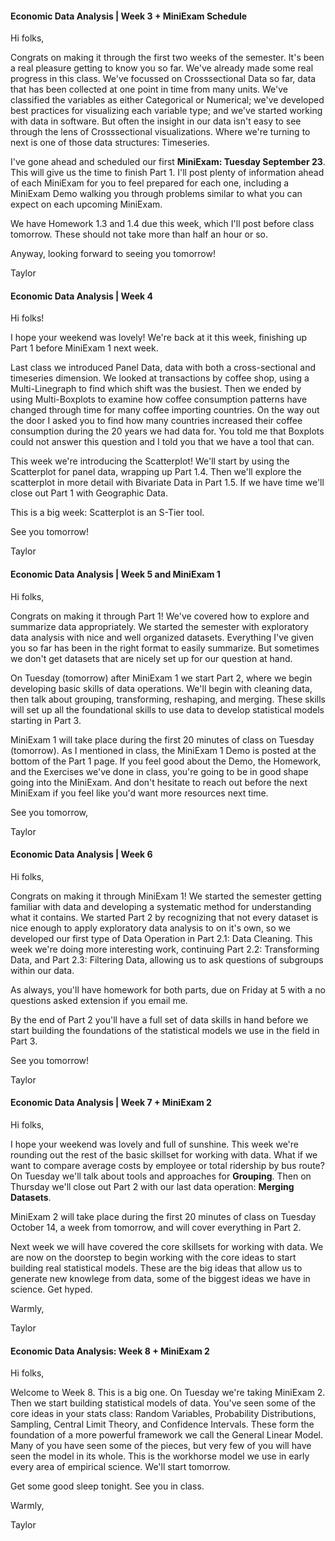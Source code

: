 #### Economic Data Analysis | Week 3 + MiniExam Schedule

Hi folks,

Congrats on making it through the first two weeks of the semester. It's been a real pleasure getting to know you so far. We've already made some real progress in this class. We've focussed on Crosssectional Data so far, data that has been collected at one point in time from many units. We've classified the variables as either Categorical or Numerical; we've developed best practices for visualizing each variable type; and we've started working with data in software. But often the insight in our data isn't easy to see through the lens of Crosssectional visualizations. Where we're turning to next is one of those data structures: Timeseries.

I've gone ahead and scheduled our first **MiniExam: Tuesday September 23**. This will give us the time to finish Part 1. I'll post plenty of information ahead of each MiniExam for you to feel prepared for each one, including a MiniExam Demo walking you through problems similar to what you can expect on each upcoming MiniExam. 

We have Homework 1.3 and 1.4 due this week, which I'll post before class tomorrow. These should not take more than half an hour or so.

Anyway, looking forward to seeing you tomorrow!

Taylor

#### Economic Data Analysis | Week 4

Hi folks!

I hope your weekend was lovely! We're back at it this week, finishing up Part 1 before MiniExam 1 next week. 

Last class we introduced Panel Data, data with both a cross-sectional and timeseries dimension. We looked at transactions by coffee shop, using a Multi-Linegraph to find which shift was the busiest. Then we ended by using Multi-Boxplots to examine how coffee consumption patterns have changed through time for many coffee importing countries. On the way out the door I asked you to find how many countries increased their coffee consumption during the 20 years we had data for. You told me that Boxplots could not answer this question and I told you that we have a tool that can.

This week we're introducing the Scatterplot! We'll start by using the Scatterplot for panel data, wrapping up Part 1.4. Then we'll explore the scatterplot in more detail with Bivariate Data in Part 1.5. If we have time we'll close out Part 1 with Geographic Data.

This is a big week: Scatterplot is an S-Tier tool.

See you tomorrow!

Taylor



#### Economic Data Analysis | Week 5 and MiniExam 1

Hi folks,

Congrats on making it through Part 1! We've covered how to explore and summarize data appropriately. We started the semester with exploratory data analysis with nice and well organized datasets. Everything I've given you so far has been in the right format to easily summarize. But sometimes we don't get datasets that are nicely set up for our question at hand. 

On Tuesday (tomorrow) after MiniExam 1 we start Part 2, where we begin developing basic skills of data operations. We'll begin with cleaning data, then talk about grouping, transforming, reshaping, and merging. These skills will set up all the foundational skills to use data to develop statistical models starting in Part 3.

MiniExam 1 will take place during the first 20 minutes of class on Tuesday (tomorrow). As I mentioned in class, the MiniExam 1 Demo is posted at the bottom of the Part 1 page. If you feel good about the Demo, the Homework, and the Exercises we've done in class, you're going to be in good shape going into the MiniExam. And don't hesitate to reach out before the next MiniExam if you feel like you'd want more resources next time.



See you tomorrow,

Taylor



#### Economic Data Analysis | Week 6

Hi folks,

Congrats on making it through MiniExam 1! We started the semester getting familiar with data and developing a systematic method for understanding what it contains. We started Part 2 by recognizing that not every dataset is nice enough to apply exploratory data analysis to on it's own, so we developed our first type of Data Operation in Part 2.1: Data Cleaning. This week we're doing more interesting work, continuing Part 2.2: Transforming Data, and Part 2.3: Filtering Data, allowing us to ask questions of subgroups within our data.

As always, you'll have homework for both parts, due on Friday at 5 with a no questions asked extension if you email me.

By the end of Part 2 you'll have a full set of data skills in hand before we start building the foundations of the statistical models we use in the field in Part 3.

See you tomorrow!

Taylor

#### Economic Data Analysis | Week 7 + MiniExam 2

Hi folks,

I hope your weekend was lovely and full of sunshine. This week we're rounding out the rest of the basic skillset for working with data. What if we want to compare average costs by employee or total ridership by bus route? On Tuesday we'll talk about tools and approaches for **Grouping**. Then on Thursday we'll close out Part 2 with our last data operation: **Merging Datasets**. 

MiniExam 2 will take place during the first 20 minutes of class on Tuesday October 14, a week from tomorrow, and will cover everything in Part 2.

Next week we will have covered the core skillsets for working with data. We are now on the doorstep to begin working with the core ideas to start building real statistical models. These are the big ideas that allow us to generate new knowlege from data, some of the biggest ideas we have in science. Get hyped.



Warmly,

Taylor



#### Economic Data Analysis: Week 8 + MiniExam 2

Hi folks,

Welcome to Week 8. This is a big one. On Tuesday we're taking MiniExam 2. Then we start building statistical models of data. You've seen some of the core ideas in your stats class: Random Variables, Probability Distributions, Sampling, Central Limit Theory, and Confidence Intervals. These form the foundation of a more powerful framework we call the General Linear Model. Many of you have seen some of the pieces, but very few of you will have seen the model in its whole. This is the workhorse model we use in early every area of empirical science. We'll start tomorrow.

Get some good sleep tonight. See you in class.



Warmly,

Taylor
